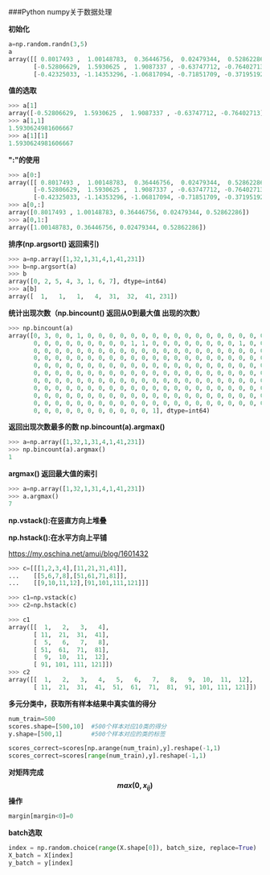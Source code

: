 ###Python numpy关于数据处理

**初始化**

```python
a=np.random.randn(3,5)
a
array([[ 0.8017493 ,  1.00148783,  0.36446756,  0.02479344,  0.52862286],
       [-0.52806629,  1.5930625 ,  1.9087337 , -0.63747712, -0.76402713],
       [-0.42325033, -1.14353296, -1.06817094, -0.71851709, -0.37195192]])
```

**值的选取**

```python
>>> a[1]
array([-0.52806629,  1.5930625 ,  1.9087337 , -0.63747712, -0.76402713])
>>> a[1,1]
1.5930624981606667
>>> a[1][1]
1.5930624981606667
```

**":"的使用**

```python
>>> a[0:]
array([[ 0.8017493 ,  1.00148783,  0.36446756,  0.02479344,  0.52862286],
       [-0.52806629,  1.5930625 ,  1.9087337 , -0.63747712, -0.76402713],
       [-0.42325033, -1.14353296, -1.06817094, -0.71851709, -0.37195192]])
>>> a[0,:]
array([0.8017493 , 1.00148783, 0.36446756, 0.02479344, 0.52862286])
>>> a[0,1:]
array([1.00148783, 0.36446756, 0.02479344, 0.52862286])
```

**排序(np.argsort()  返回索引)**

```python
>>> a=np.array([1,32,1,31,4,1,41,231])
>>> b=np.argsort(a)
>>> b
array([0, 2, 5, 4, 3, 1, 6, 7], dtype=int64)
>>> a[b]
array([  1,   1,   1,   4,  31,  32,  41, 231])
```

**统计出现次数（np.bincount()  返回从0到最大值 出现的次数）**

```python
>>> np.bincount(a)
array([0, 3, 0, 0, 1, 0, 0, 0, 0, 0, 0, 0, 0, 0, 0, 0, 0, 0, 0, 0, 0, 0,
       0, 0, 0, 0, 0, 0, 0, 0, 0, 1, 1, 0, 0, 0, 0, 0, 0, 0, 0, 1, 0, 0,
       0, 0, 0, 0, 0, 0, 0, 0, 0, 0, 0, 0, 0, 0, 0, 0, 0, 0, 0, 0, 0, 0,
       0, 0, 0, 0, 0, 0, 0, 0, 0, 0, 0, 0, 0, 0, 0, 0, 0, 0, 0, 0, 0, 0,
       0, 0, 0, 0, 0, 0, 0, 0, 0, 0, 0, 0, 0, 0, 0, 0, 0, 0, 0, 0, 0, 0,
       0, 0, 0, 0, 0, 0, 0, 0, 0, 0, 0, 0, 0, 0, 0, 0, 0, 0, 0, 0, 0, 0,
       0, 0, 0, 0, 0, 0, 0, 0, 0, 0, 0, 0, 0, 0, 0, 0, 0, 0, 0, 0, 0, 0,
       0, 0, 0, 0, 0, 0, 0, 0, 0, 0, 0, 0, 0, 0, 0, 0, 0, 0, 0, 0, 0, 0,
       0, 0, 0, 0, 0, 0, 0, 0, 0, 0, 0, 0, 0, 0, 0, 0, 0, 0, 0, 0, 0, 0,
       0, 0, 0, 0, 0, 0, 0, 0, 0, 0, 0, 0, 0, 0, 0, 0, 0, 0, 0, 0, 0, 0,
       0, 0, 0, 0, 0, 0, 0, 0, 0, 0, 0, 1], dtype=int64)
```

**返回出现次数最多的数 np.bincount(a).argmax()**

```python
>>> a=np.array([1,32,1,31,4,1,41,231])
>>> np.bincount(a).argmax()
1
```

**argmax() 返回最大值的索引**

```python
>>> a=np.array([1,32,1,31,4,1,41,231])
>>> a.argmax()
7
```

**np.vstack():在竖直方向上堆叠**

**np.hstack():在水平方向上平铺**

https://my.oschina.net/amui/blog/1601432

```python
>>> c=[[[1,2,3,4],[11,21,31,41]],
...    [[5,6,7,8],[51,61,71,81]],
...    [[9,10,11,12],[91,101,111,121]]]

>>> c1=np.vstack(c)
>>> c2=np.hstack(c)

>>> c1
array([[  1,   2,   3,   4],
       [ 11,  21,  31,  41],
       [  5,   6,   7,   8],
       [ 51,  61,  71,  81],
       [  9,  10,  11,  12],
       [ 91, 101, 111, 121]])
>>> c2
array([[  1,   2,   3,   4,   5,   6,   7,   8,   9,  10,  11,  12],
       [ 11,  21,  31,  41,  51,  61,  71,  81,  91, 101, 111, 121]])
```

**多元分类中，获取所有样本结果中真实值的得分**

```python
num_train=500
scores.shape=[500,10]  #500个样本对应10类的得分
y.shape=[500,1]        #500个样本对应的类的标签

scores_correct=scores[np.arange(num_train),y].reshape(-1,1)
scores_correct=scores[range(num_train),y].reshape(-1,1)
```

**对矩阵完成$$ max(0, x_{ij} ) $$操作**

```python
margin[margin<0]=0
```

**batch选取**

```python
index = np.random.choice(range(X.shape[0]), batch_size, replace=True)
X_batch = X[index]
y_batch = y[index]
```


